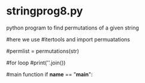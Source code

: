 # stringprog8.py
python program to find permutations of a given string


#here we use
#itertools and import permuatations

#permlist = permutations(str)


#for loop 
#print(''.join())

#main function
if __name__ == "__main__":
